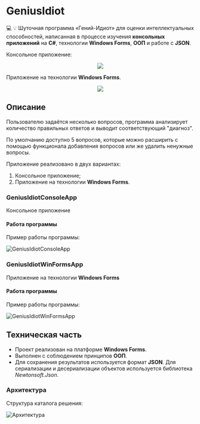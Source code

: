 # GeniusIdiot

💻 💡 Шуточная программа «Гений-Идиот» для оценки интеллектуальных способностей, написанная в процессе изучения **консольных приложений** на **C#**, технологии **Windows Forms**, **ООП** и работе с **JSON**.

Консольное приложение:
<div align="center"><img src="https://github.com/snikitin-de/GeniusIdiot/assets/25394427/73f290fa-d2eb-4c3d-8c97-4778e2bae917"></div>

Приложение на технологии **Windows Forms**.
<div align="center"><img src="https://github.com/snikitin-de/GeniusIdiot/assets/25394427/91f42de5-594a-47a7-a51f-f46446cf06db"></div>

## Описание

Пользователю задаётся несколько вопросов, программа анализирует количество правильных ответов и выводит соответствующий "диагноз".

По умолчанию доступно 5 вопросов, которые можно расширить с помощью функционала добавления вопросов или же удалить ненужные вопросы.

Приложение реализовано в двух вариантах:

1. Консольное приложение;
2. Приложение на технологии **Windows Forms**.

### GeniusIdiotConsoleApp

Консольное приложение

#### Работа программы

Пример работы программы:

![GeniusIdiotConsoleApp](https://github.com/snikitin-de/GeniusIdiot/assets/25394427/8e4c876d-9467-4202-ae26-74fc499c9e1c)

### GeniusIdiotWinFormsApp

Приложение на технологии **Windows Forms**

#### Работа программы

Пример работы программы:

![GeniusIdiotWinFormsApp](https://github.com/snikitin-de/GeniusIdiot/assets/25394427/f70d23c0-63db-4daa-8f0b-9701f73f905d)

## Техническая часть

* Проект реализован на платформе **Windows Forms**.
* Выполнен с соблюдением принципов **ООП**.
* Для сохранения результатов используется формат **JSON**. Для сериализации и десериализации объектов используется библиотека *Newtonsoft.Json*.

### Архитектура

Структура каталога решения:

![Архитектура](https://github.com/snikitin-de/GeniusIdiot/assets/25394427/af57e178-7ee5-43b4-a448-c801cb0a6f85)
